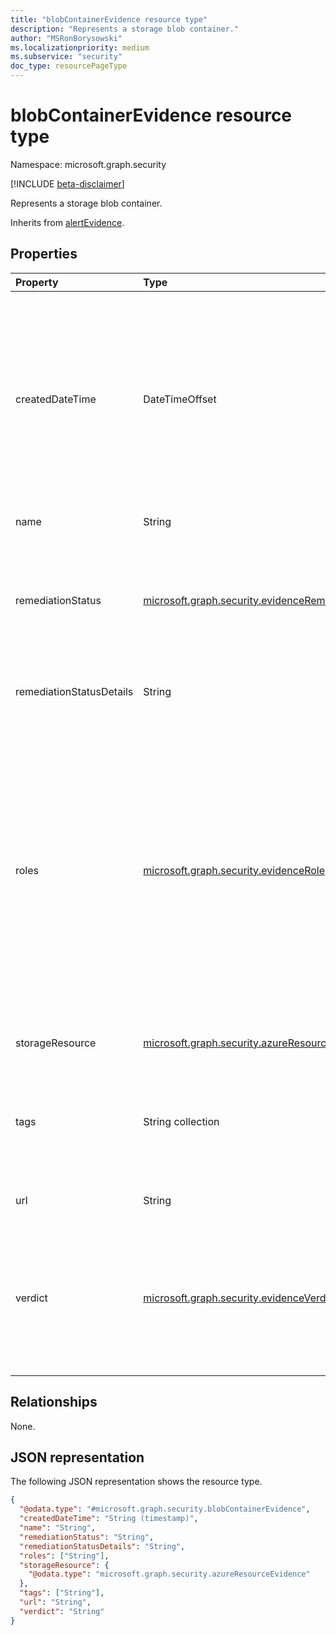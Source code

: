 ```yaml
---
title: "blobContainerEvidence resource type"
description: "Represents a storage blob container."
author: "MSRonBorysowski"
ms.localizationpriority: medium
ms.subservice: "security"
doc_type: resourcePageType
---
```


# blobContainerEvidence resource type

Namespace: microsoft.graph.security

[!INCLUDE [beta-disclaimer](../../includes/beta-disclaimer.md)]

Represents a storage blob container.

Inherits from [alertEvidence](../resources/security-alertevidence.md).

## Properties

|Property|Type|Description|
|:---|:---|:---|
|createdDateTime|DateTimeOffset|The date and time when the evidence was created and added to the alert. The Timestamp type represents date and time information using ISO 8601 format and is always in UTC time. For example, midnight UTC on Jan 1, 2014 is `2014-01-01T00:00:00Z`. Inherited from [alertEvidence](../resources/security-alertevidence.md). |
|name|String|The name of the blob container.|
|remediationStatus|[microsoft.graph.security.evidenceRemediationStatus](../resources/security-alertevidence.md#evidenceremediationstatus-values)|The status of the remediation action taken. The possible values are: `none`, `remediated`, `prevented`, `blocked`, `notFound`, `unknownFutureValue`. Inherited from [alertEvidence](../resources/security-alertevidence.md).|
|remediationStatusDetails|String|Details about the remediation status. Inherited from [alertEvidence](../resources/security-alertevidence.md).|
|roles|[microsoft.graph.security.evidenceRole](../resources/security-alertevidence.md#evidencerole-values) collection|One or more roles that an evidence entity represents in an alert. For example, an IP address that is associated with an attacker has the evidence role `Attacker`. Possible values are: `unknown`, `contextual`, `scanned`, `source`, `destination`, `created`, `added`, `compromised`, `edited`, `attacked`, `attacker`, `commandAndControl`, `loaded`, `suspicious`, `policyViolator`, `unknownFutureValue`. Inherited from [alertEvidence](../resources/security-alertevidence.md).|
|storageResource|[microsoft.graph.security.azureResourceEvidence](./security-azureresourceevidence.md)|The storage which the blob container belongs to.|
|tags|String collection|Array of custom tags associated with an evidence instance. For example, to denote a group of devices or high value assets. Inherited from [alertEvidence](../resources/security-alertevidence.md).|
|url|String|The full URL representation of the blob container.|
|verdict|[microsoft.graph.security.evidenceVerdict](../resources/security-alertevidence.md#evidenceverdict-values)|The decision reached by automated investigation. The possible values are: `unknown`, `suspicious`, `malicious`, `noThreatsFound`, `unknownFutureValue`. Inherited from [alertEvidence](../resources/security-alertevidence.md).|

## Relationships

None.

## JSON representation

The following JSON representation shows the resource type.
<!-- {
  "blockType": "resource",
  "@odata.type": "microsoft.graph.security.blobContainerEvidence"
}
-->
``` json
{
  "@odata.type": "#microsoft.graph.security.blobContainerEvidence",
  "createdDateTime": "String (timestamp)",
  "name": "String",
  "remediationStatus": "String",
  "remediationStatusDetails": "String",
  "roles": ["String"],
  "storageResource": {
    "@odata.type": "microsoft.graph.security.azureResourceEvidence"
  },
  "tags": ["String"],
  "url": "String",
  "verdict": "String"
}
```
